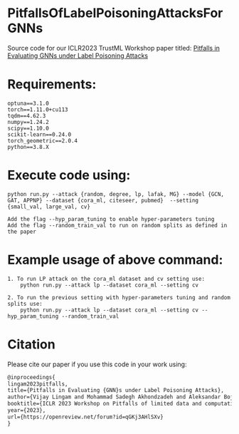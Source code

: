 # PitfallsOfLabelPoisoningAttacksForGNNs

Source code for our ICLR2023 TrustML Workshop paper titled: [Pitfalls in Evaluating GNNs under Label Poisoning Attacks](https://openreview.net/forum?id=qGKj3AHlSXv)

# Requirements:
```
optuna==3.1.0
torch==1.11.0+cu113
tqdm==4.62.3
numpy==1.24.2
scipy==1.10.0
scikit-learn==0.24.0
torch_geometric==2.0.4
python==3.8.X
```

# Execute code using:
```
python run.py --attack {random, degree, lp, lafak, MG} --model {GCN, GAT, APPNP} --dataset {cora_ml, citeseer, pubmed}  --setting {small_val, large_val, cv}

Add the flag --hyp_param_tuning to enable hyper-parameters tuning
Add the flag --random_train_val to run on random splits as defined in the paper
```

# Example usage of above command:
```
1. To run LP attack on the cora_ml dataset and cv setting use:
    python run.py --attack lp --dataset cora_ml --setting cv

2. To run the previous setting with hyper-parameters tuning and random splits use:
    python run.py --attack lp --dataset cora_ml --setting cv --hyp_param_tuning --random_train_val

```

# Citation
Please cite our paper if you use this code in your work using:
```latex
@inproceedings{
lingam2023pitfalls,
title={Pitfalls in Evaluating {GNN}s under Label Poisoning Attacks},
author={Vijay Lingam and Mohammad Sadegh Akhondzadeh and Aleksandar Bojchevski},
booktitle={ICLR 2023 Workshop on Pitfalls of limited data and computation for Trustworthy ML},
year={2023},
url={https://openreview.net/forum?id=qGKj3AHlSXv}
}
```

